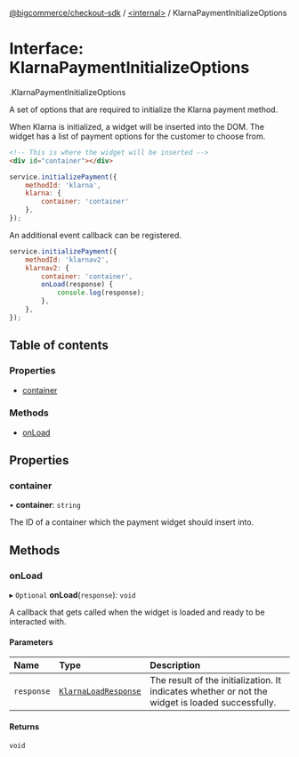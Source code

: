 [@bigcommerce/checkout-sdk](../README.md) / [<internal\>](../modules/internal_.md) / KlarnaPaymentInitializeOptions

# Interface: KlarnaPaymentInitializeOptions

[<internal>](../modules/internal_.md).KlarnaPaymentInitializeOptions

A set of options that are required to initialize the Klarna payment method.

When Klarna is initialized, a widget will be inserted into the DOM. The
widget has a list of payment options for the customer to choose from.

```html
<!-- This is where the widget will be inserted -->
<div id="container"></div>
```

```js
service.initializePayment({
    methodId: 'klarna',
    klarna: {
        container: 'container'
    },
});
```

An additional event callback can be registered.

```js
service.initializePayment({
    methodId: 'klarnav2',
    klarnav2: {
        container: 'container',
        onLoad(response) {
            console.log(response);
        },
    },
});
```

## Table of contents

### Properties

- [container](internal_.KlarnaPaymentInitializeOptions.md#container)

### Methods

- [onLoad](internal_.KlarnaPaymentInitializeOptions.md#onload)

## Properties

### container

• **container**: `string`

The ID of a container which the payment widget should insert into.

## Methods

### onLoad

▸ `Optional` **onLoad**(`response`): `void`

A callback that gets called when the widget is loaded and ready to be
interacted with.

#### Parameters

| Name | Type | Description |
| :------ | :------ | :------ |
| `response` | [`KlarnaLoadResponse`](internal_.KlarnaLoadResponse.md) | The result of the initialization. It indicates whether or not the widget is loaded successfully. |

#### Returns

`void`
